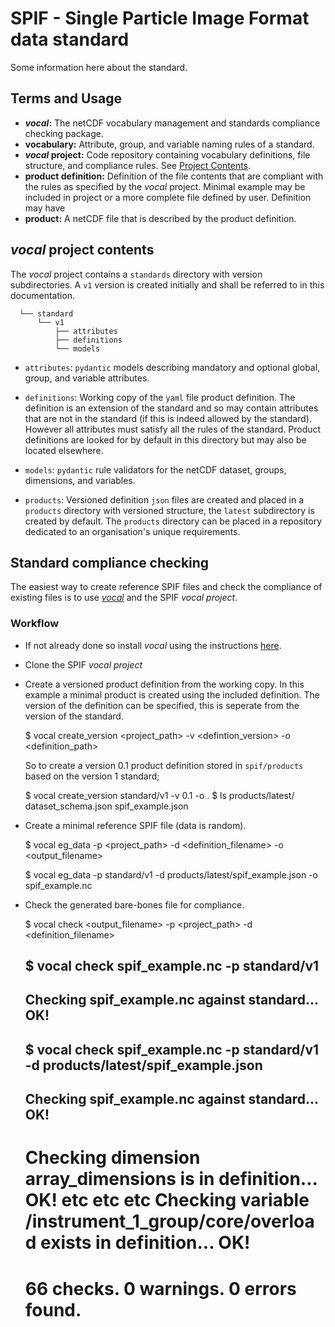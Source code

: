 # SPIF - Single Particle Image Format data standard

Some information here about the standard.


## Terms and Usage

  - ***vocal*:** The netCDF vocabulary management and standards compliance checking package.
  - **vocabulary:** Attribute, group, and variable naming rules of a standard.  
  - ***vocal* project:** Code repository containing vocabulary definitions, file structure, and compliance rules. See [Project Contents](#project-contents).  
  - **product definition:** Definition of the file contents that are compliant with the rules as specified by the *vocal* project. Minimal example may be included in project or a more complete file defined by user. Definition may have   
  - **product:** A netCDF file that is described by the product definition.


## *vocal* project contents

The *vocal* project contains a `standards` directory with version subdirectories. A `v1` version is created initially and shall be referred to in this documentation.

```
  └── standard
      └── v1
          ├── attributes
          ├── definitions
          └── models
```

  - ``attributes``: ``pydantic`` models describing mandatory and optional global, group, and variable attributes.

  - ``definitions``: Working copy of the  `yaml` file product definition. The definition is an extension of the standard and so may contain attributes that are not in the standard (if this is indeed allowed by the standard). However all attributes must satisfy all the rules of the standard. Product definitions are looked for by default in this directory but may also be located elsewhere. 

  - ``models``: ``pydantic`` rule validators for the netCDF dataset, groups, dimensions, and variables.

  - ``products``: Versioned definition `json` files are created and placed in a `products` directory with versioned structure, the `latest` subdirectory is created by default. The `products` directory can be placed in a repository dedicated to an organisation's unique requirements.


## Standard compliance checking
The easiest way to create reference SPIF files and check the compliance of existing files is to use *[vocal](https://github.com/FAAM-146/vocal)* and the SPIF *vocal project*.

### Workflow

* If not already done so install *vocal* using the instructions [here](https://github.com/FAAM-146/vocal).
* Clone the SPIF *vocal project*
* Create a versioned product definition from the working copy. In this example a minimal product is created using the included definition. The version of the definition can be specified, this is seperate from the version of the standard.

  $ vocal create_version <project_path> -v <defintion_version> -o <definition_path>
  
  So to create a version 0.1 product definition stored in `spif/products` based on the version 1 standard;

  $ vocal create_version standard/v1 -v 0.1 -o .
  $ ls products/latest/
  dataset_schema.json  spif_example.json
      
* Create a minimal reference SPIF file (data is random).

  $ vocal eg_data -p <project_path> -d <definition_filename> -o <output_filename>
  
  $ vocal eg_data -p standard/v1 -d products/latest/spif_example.json -o spif_example.nc
  

* Check the generated bare-bones file for compliance.

  $ vocal check <output_filename> -p <project_path> -d <definition_filename>



  $ vocal check spif_example.nc -p standard/v1
  --------------------------------------------------
  Checking spif_example.nc against standard... OK!
  --------------------------------------------------

  $ vocal check spif_example.nc -p standard/v1 -d products/latest/spif_example.json
  --------------------------------------------------
  Checking spif_example.nc against standard... OK!
  --------------------------------------------------
  Checking dimension array_dimensions is in definition... OK!
  etc
  etc
  etc
  Checking variable /instrument_1_group/core/overload exists in definition... OK!
  ==================================================
  66 checks.
  0 warnings.
  0 errors found.
  ==================================================

